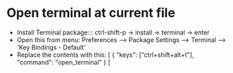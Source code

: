 Open terminal at current file
=============================
-   Install Terminal package::: ctrl-shift-p -> install -> terminal -> enter
-   Open this from menu: Preferences --> Package Settings --> Terminal --> 'Key Bindings - Default'
-   Replace the contents with this:
    	[
    		{ "keys": ["ctrl+shift+alt+t"], "command": "open_terminal" }
    	]
